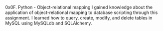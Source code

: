 0x0F. Python - Object-relational mapping
I gained knowledge about the application of object-relational mapping to database scripting through this assignment. I learned how to query, create, modify, and delete tables in MySQL using MySQLdb and SQLAlchemy.
